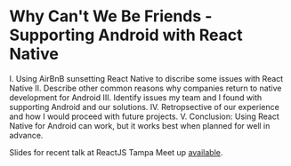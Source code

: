 # Why Can't We Be Friends - Supporting Android with React Native

I. Using AirBnB sunsetting React Native to discribe some issues with React Native
II. Describe other common reasons why companies return to native development for Android
III. Identify issues my team and I found with supporting Android and our solutions.
IV. Retropsective of our experience and how I would proceed with future projects.
V. Conclusion: Using React Native for Android can work, but it works best when planned for well in advance.

Slides for recent talk at ReactJS Tampa Meet up [available](https://docs.google.com/presentation/d/1_EV7YJVZoCvZ5bwfzatre9C5fcdvMUhxYAC0t6vXDEw/edit?usp=sharing).